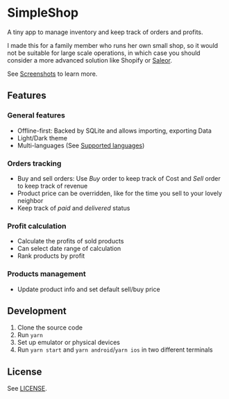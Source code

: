 # SimpleShop

A tiny app to manage inventory and keep track of orders and profits.

I made this for a family member who runs her own small shop,
so it would not be suitable for large scale operations, in which case
you should consider a more advanced solution like Shopify or [Saleor](https://github.com/mirumee/saleor).

See [Screenshots](./resources/screenshots) to learn more.

## Features

### General features

- Offline-first: Backed by SQLite and allows importing, exporting Data
- Light/Dark theme
- Multi-languages (See [Supported languages](./src/locales))

### Orders tracking

- Buy and sell orders: Use _Buy_ order to keep track of Cost and _Sell_ order to keep track of revenue
- Product price can be overridden, like for the time you sell to your lovely neighbor
- Keep track of _paid_ and _delivered_ status

### Profit calculation

- Calculate the profits of sold products
- Can select date range of calculation
- Rank products by profit

### Products management

- Update product info and set default sell/buy price

## Development

1. Clone the source code
2. Run `yarn`
3. Set up emulator or physical devices
4. Run `yarn start` and `yarn android`/`yarn ios` in two different terminals

## License

See [LICENSE](LICENSE).
